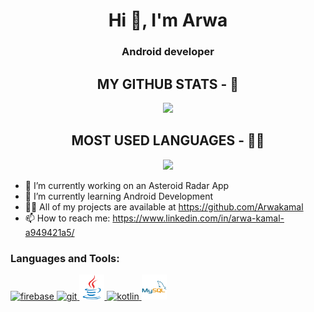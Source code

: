 <h1 align="center">Hi 👋, I'm Arwa</h1>
<h3 align="center">Android developer</h3>

<h2 align="center"> MY GITHUB STATS - 📣 </h2>

<p align="center">
	<a target="_blank" href="https://github.com/ArwaKamal"><img src="https://github-readme-stats.vercel.app/api?username=ArwaKamal&count_private=true&show_icons=true&theme=radical" width="400" /></a>
</p>

<h2 align="center"> MOST USED LANGUAGES - 👨‍💻 </h2>

<p align="center">
	<a target="_blank" href="https://github.com/ArwaKamal"><img src="https://github-readme-stats.vercel.app/api/top-langs?username=ArwaKamal&theme=radical&layout=compact" width="400" /></a>
</p>


- 🔭 I’m currently working on an Asteroid Radar App
- 🌱 I’m currently learning Android Development
- 👩‍💻 All of my projects are available at https://github.com/Arwakamal
- 📫 How to reach me: https://www.linkedin.com/in/arwa-kamal-a949421a5/

<h3 align="left">Languages and Tools:</h3>
<p align="left">  <a href="https://firebase.google.com/" target="_blank" rel="noreferrer"> <img src="https://www.vectorlogo.zone/logos/firebase/firebase-icon.svg" alt="firebase" width="40" height="40"/> </a> <a href="https://git-scm.com/" target="_blank" rel="noreferrer"> <img src="https://www.vectorlogo.zone/logos/git-scm/git-scm-icon.svg" alt="git" width="40" height="40"/> </a> <a href="https://www.java.com" target="_blank" rel="noreferrer"> <img src="https://raw.githubusercontent.com/devicons/devicon/master/icons/java/java-original.svg" alt="java" width="40" height="40"/> </a> <a href="https://kotlinlang.org" target="_blank" rel="noreferrer"> <img src="https://www.vectorlogo.zone/logos/kotlinlang/kotlinlang-icon.svg" alt="kotlin" width="40" height="40"/> </a> <a href="https://www.mysql.com/" target="_blank" rel="noreferrer"> <img src="https://raw.githubusercontent.com/devicons/devicon/master/icons/mysql/mysql-original-wordmark.svg" alt="mysql" width="40" height="40"/> </a></p>

